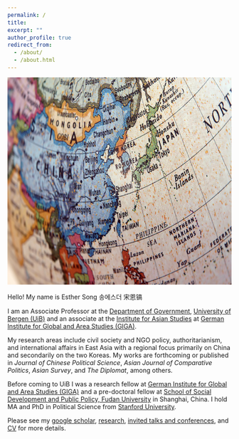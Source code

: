 ```yaml
---
permalink: /
title:
excerpt: ""
author_profile: true
redirect_from:
  - /about/
  - /about.html
---
```

<img src="https://github.com/ehsong/ehsong.github.io/blob/master/images/east_asia_resized.jpg?raw=true" width="700" height="466">

Hello! My name is Esther Song 송에스더 宋恩镐

I am an Associate Professor at the [Department of Government](https://www.uib.no/en/gov), [University of Bergen (UiB)](https://www.uib.no/en) and an associate at the [Institute for Asian Studies](https://www.giga-hamburg.de/en/institutes/giga-institute-for-asian-studies/) at [German Institute for Global and Area Studies (GIGA)](https://www.giga-hamburg.de/en/). 

My research areas include civil society and NGO policy, authoritarianism, and international affairs in East Asia with a regional focus primarily on China and secondarily on the two Koreas. My works are forthcoming or published in *Journal of Chinese Political Science*, *Asian Journal of Comparative Politics*, *Asian Survey*, and *The Diplomat*, among others.

Before coming to UiB I was a research fellow at [German Institute for Global and Area Studies (GIGA)](https://www.giga-hamburg.de/en/) and a pre-doctoral fellow at [School of Social Development and Public Policy, Fudan University](https://www.fudan.edu.cn/en/2019/0514/c295a96700/page.htm) in Shanghai, China. I hold MA and PhD in Political Science from [Stanford University](https://stanford.edu).  

Please see my [google scholar](https://scholar.google.com/citations?user=0TXDcZUAAAAJ&hl=en), [research](https://ehsong.github.io/research/), [invited talks and conferences](https://ehsong.github.io/talks/), and [CV](https://ehsong.github.io/cv/) for more details.
